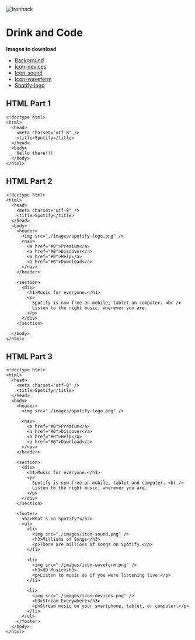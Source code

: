 ![Ironhack](https://s3-eu-west-1.amazonaws.com/ih-materials/uploads/upload_6e171edc323b4df30ae1f1cefe63c7e2.png)

Drink and Code
====================================

**Images to download**

- [Background](https://github.com/Mi6u3l/Ironhack_Spotify/blob/master/images/background.jpg)
- [Icon-devices](https://github.com/Mi6u3l/Ironhack_Spotify/blob/master/images/icon-devices.png)
- [Icon-sound](https://github.com/Mi6u3l/Ironhack_Spotify/blob/master/images/icon-sound.png)
- [Icon-waveform](https://github.com/Mi6u3l/Ironhack_Spotify/blob/master/images/icon-waveform.png)
- [Spotify-logo](https://github.com/Mi6u3l/Ironhack_Spotify/blob/master/images/spotify-logo.png)



HTML Part 1
-----------------------------
```
<!doctype html>
<html>
  <head>
    <meta charset="utf-8" />
    <title>Spotify</title>
  </head>
  <body>
    Hello there!!!
  </body>
</html>
```


HTML Part 2
-----------------------------
```
<!doctype html>
<html>
  <head>
    <meta charset="utf-8" />
    <title>Spotify</title>
  </head>
  <body>
    <header>
      <img src="./images/spotify-logo.png" />
      <nav>
        <a href="#0">Premium</a>
        <a href="#0">Discover</a>
        <a href="#0">Help</a>
        <a href="#0">Download</a>
      </nav>
    </header>

    <section>
      <div>
        <h1>Music for everyone.</h1>
        <p>
          Spotify is now free on mobile, tablet an computer. <br />
          Listen to the right music, wherever you are.
        </p>
      </div>
    </section> 

  </body>
</html>
```


HTML Part 3
-----------------------------

```
<!doctype html>
<html>
  <head>
    <meta charset="utf-8" />
    <title>Spotify</title>
  </head>
  <body>
    <header>
      <img src="./images/spotify-logo.png" />

      <nav>
        <a href="#0">Premium</a>
        <a href="#0">Discover</a>
        <a href="#0">Help</a>
        <a href="#0">Download</a>
      </nav>
    </header>

    <section>
      <div>
        <h1>Music for everyone.</h1>
        <p>
          Spotify is now free on mobile, tablet and computer. <br />
          Listen to the right music, wherever you are.
        </p>
      </div>
    </section>

    <footer>
      <h2>What's on Spotify?</h2>
      <ul>
        <li>
          <img src="./images/icon-sound.png" />
          <h3>Millions of Songs</h3>
          <p>There are millions of songs on Spotify.</p>
        </li>

        <li>
          <img src="./images/icon-waveform.png" />
          <h3>HD Music</h3>
          <p>Listen to music as if you were listening live.</p>
        </li>

        <li>
          <img src="./images/icon-devices.png" />
          <h3>Stream Everywhere</h3>
          <p>Stream music on your smartphone, tablet, or computer.</p>
        </li>
      </ul>
    </footer>
  </body>
</html>
```
  
